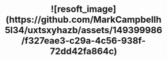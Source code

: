 <h1 align="center">![resoft_image](https://github.com/MarkCampbellh5l34/uxtsxyhazb/assets/149399986/f327eae3-c29a-4c56-938f-72dd42fa864c)</h1>
